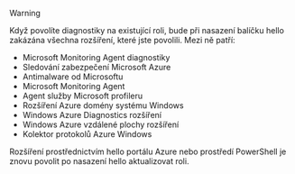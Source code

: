> [!WARNING]
> Když povolíte diagnostiky na existující roli, bude při nasazení balíčku hello zakázána všechna rozšíření, které jste povolili. Mezi ně patří:
>
> * Microsoft Monitoring Agent diagnostiky
> * Sledování zabezpečení Microsoft Azure
> * Antimalware od Microsoftu                 
> * Microsoft Monitoring Agent
> * Agent služby Microsoft profileru      
> * Rozšíření Azure domény systému Windows        
> * Windows Azure Diagnostics rozšíření   
> * Windows Azure vzdálené plochy rozšíření
> * Kolektor protokolů Azure Windows
>
> Rozšíření prostřednictvím hello portálu Azure nebo prostředí PowerShell je znovu povolit po nasazení hello aktualizovat roli.
>
